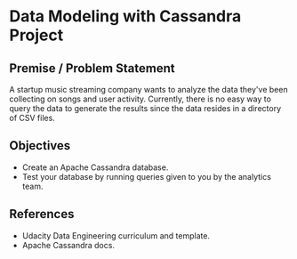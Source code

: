 # Data Modeling with Cassandra Project

## Premise / Problem Statement
A startup music streaming company wants to analyze the data they've been collecting on songs and user activity. Currently, there is no easy way to query the data to generate the results since the data resides in a directory of CSV files.

## Objectives
* Create an Apache Cassandra database.
* Test your database by running queries given to you by the analytics team.

## References
* Udacity Data Engineering curriculum and template.
* Apache Cassandra docs.
